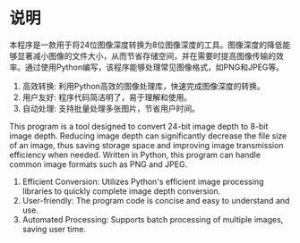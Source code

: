 # 说明

本程序是一款用于将24位图像深度转换为8位图像深度的工具。图像深度的降低能够显著减小图像的文件大小，从而节省存储空间，并在需要时提高图像传输的效率。通过使用Python编写，该程序能够处理常见图像格式，如PNG和JPEG等。
1. 高效转换: 利用Python高效的图像处理库，快速完成图像深度的转换。
2. 用户友好: 程序代码简洁明了，易于理解和使用。
3. 自动处理: 支持批量处理多张图片，节省用户时间。

This program is a tool designed to convert 24-bit image depth to 8-bit image depth. Reducing image depth can significantly decrease the file size of an image, thus saving storage space and improving image transmission efficiency when needed. Written in Python, this program can handle common image formats such as PNG and JPEG.

1. Efficient Conversion: Utilizes Python's efficient image processing libraries to quickly complete image depth conversion.
2. User-friendly: The program code is concise and easy to understand and use.
3. Automated Processing: Supports batch processing of multiple images, saving user time.
